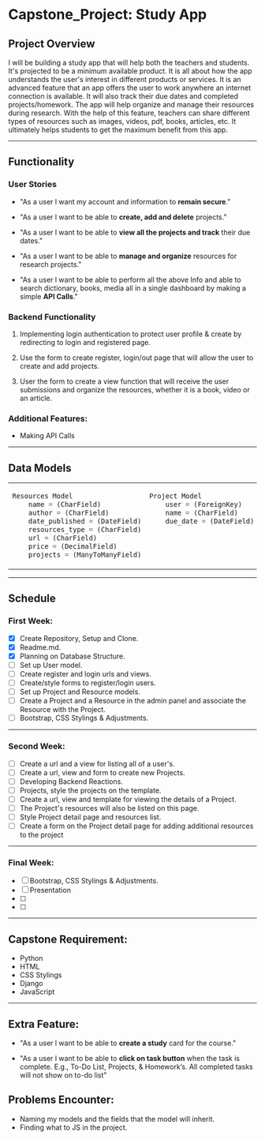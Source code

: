 # Capstone_Project: Study App

## Project Overview

I will be building a study app that will help both the teachers and students. It's projected to be a minimum available product. It is all about how the app understands the user's interest in different products or services. It is an advanced feature that an app offers the user to work anywhere an internet connection is available. It will also track their due dates and completed projects/homework. The app will help organize and manage their resources during research. With the help of this feature, teachers can share different types of resources such as images, videos, pdf, books, articles, etc. It ultimately helps students to get the maximum benefit from this app.

---

## Functionality

### User Stories

- "As a user l want my account and information to **remain secure**."

- "As a user l want to be able to **create, add and delete** projects."

- "As a user l want to be able to **view all the projects and track** their due dates."

- "As a user l want to be able to **manage and organize** resources for research projects."

- "As a user l want to be able to perform all the above Info and able to search dictionary, books, media all in a single dashboard by making a simple **API Calls**."

### Backend Functionality

1. Implementing login authentication to protect user profile & create by redirecting to login and registered page.

2. Use the form to create register, login/out page that will allow the user to create and add projects.

3. User the form to create a view function that will receive the user submissions and organize the resources, whether it is a book, video or an article.

### Additional Features:

- Making API Calls

---

## Data Models

<table><tr><td width="400px" valign="top">

```ts
Resources Model
    name = (CharField)
    author = (CharField)
    date_published = (DateField)
    resources_type = (CharField)
    url = (CharField)
    price = (DecimalField)
    projects = (ManyToManyField)
```

</td><td width="400px" valign="top">

```ts
Project Model
    user = (ForeignKey)
    name = (CharField)
    due_date = (DateField)




```

</td></tr></table>

---

## Schedule

### First Week:

- [x] Create Repository, Setup and Clone.
- [x] Readme.md.
- [x] Planning on Database Structure.
- [ ] Set up User model.
- [ ] Create register and login urls and views.
- [ ] Create/style forms to register/login users.
- [ ] Set up Project and Resource models.
- [ ] Create a Project and a Resource in the admin panel and associate the Resource with the Project.
- [ ] Bootstrap, CSS Stylings & Adjustments.

---

### Second Week:

- [ ] Create a url and a view for listing all of a user's.
- [ ] Create a url, view and form to create new Projects.
- [ ] Developing Backend Reactions.
- [ ] Projects, style the projects on the template.
- [ ] Create a url, view and template for viewing the details of a Project.
- [ ] The Project's resources will also be listed on this page.
- [ ] Style Project detail page and resources list.
- [ ] Create a form on the Project detail page for adding additional resources to the project

---

### Final Week:

- [ ] Bootstrap, CSS Stylings & Adjustments.
- [ ] Presentation
- [ ]
- [ ]

---

## Capstone Requirement:

- Python
- HTML
- CSS Stylings
- Django
- JavaScript

---

## Extra Feature:

- "As a user l want to be able to **create a study** card for the course."

- "As a user l want to be able to **click on task button** when the task is complete. E.g., To-Do List, Projects, & Homework’s. All completed tasks will not show on to-do list"

## Problems Encounter:

- Naming my models and the fields that the model will inherit.
- Finding what to JS in the project.
